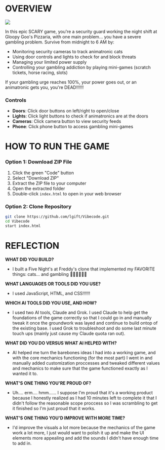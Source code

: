 # OVERVIEW 

<img src="https://github.com/user-attachments/assets/2a9a99ef-8487-4b12-b1dc-871031879b67">

In this epic SCARY game, you're a security guard working the night shift at Gloopy Goo's Pizzaria, with one main problem... you have a severe gambling problem. Survive from midnight to 6 AM by:

- Monitoring security cameras to track animatronic cats
- Using door controls and lights to check for and block threats
- Managing your limited power supply
- Controlling your gambling addiction by playing mini-games (scratch tickets, horse racing, slots)

If your gambling urge reaches 100%, your power goes out, or an animatronic gets you, you're DEAD!!!!!!

### Controls

- **Doors**: Click door buttons on left/right to open/close
- **Lights**: Click light buttons to check if animatronics are at the doors
- **Cameras**: Click camera button to view security feeds
- **Phone**: Click phone button to access gambling mini-games

# HOW TO RUN THE GAME

### Option 1: Download ZIP File
1. Click the green "Code" button
2. Select "Download ZIP"
3. Extract the ZIP file to your computer
4. Open the extracted folder
5. Double-click `index.html` to open in your web browser

### Option 2: Clone Repository
```bash
git clone https://github.com/lgift/Vibecode.git
cd Vibecode
start index.html
```

# REFLECTION 

**WHAT DID YOU BUILD?**
- I built a Five Night's at Freddy's clone that implemented my FAVORITE things: cats... and gambling 🤑🤑🤑🎰🎰🎰

**WHAT LANGUAGES OR TOOLS DID YOU USE?**
- I used JavaScript, HTML, and CSS!!!!!!

**WHICH AI TOOLS DID YOU USE, AND HOW?**
- I used two AI tools, Claude and Grok. I used Claude to help get the foundations of the game correctly so that I could go in and manually tweak it once the groundwork was layed and continue to build ontop of the existing base. I used Grok to troubleshoot and do some last minute touch ups (mainly just cause my Claude quota ran out).

**WHAT DID YOU DO VERSUS WHAT AI HELPED WITH?**
- AI helped me turn the barebones ideas I had into a working game, and with the core mechanics functioning (for the most part) I went in and manually added customization proccesses and tweaked different values and mechanics to make sure that the game functioned exactly as I wanted it to.

**WHAT'S ONE THING YOU'RE PROUD OF?**
- Uh.... erm.... hmm...... I suppose I'm proud that it's a working product because I honestly realized as I had 10 minutes left to complete it that I didn't follow the reasonable scope proccess so I was scrambling to get it finished so I'm just proud that it works.

**WHAT'S ONE THING YOU'D IMPROVE WITH MORE TIME?**
- I'd improve the visuals a lot more because the mechanics of the game work a lot more, I just would want to polish it up and make the UI elements more appealing and add the sounds I didn't have enough time to add in.
